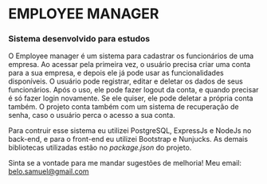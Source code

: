 # EMPLOYEE MANAGER
### Sistema desenvolvido para estudos
O Employee manager é um sistema para cadastrar os funcionários de uma empresa.
Ao acessar pela primeira vez, o usuário precisa criar uma conta para a sua empresa,
e depois ele já pode usar as funcionalidades disponíveis.
O usuário pode registrar, editar e deletar os dados de seus funcionários.
Após o uso, ele pode fazer logout da conta, e quando precisar é só fazer login novamente.
Se ele quiser, ele pode deletar a própria conta também.
O projeto conta também com um sistema de recuperação de senha, caso o usuário perca o acesso a sua conta.

Para contruir esse sistema eu utilizei PostgreSQL, ExpressJs e NodeJs no back-end, e para o front-end eu utilizei Bootstrap e Nunjucks.
As demais bibliotecas utilizadas estão no *package.json* do projeto.

Sinta se a vontade para me mandar sugestões de melhoria!
Meu email: belo.samuel@gmail.com